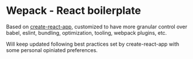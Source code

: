 # Wepack - React boilerplate

Based on [create-react-app](https://github.com/facebook/create-react-app), customized to have more granular control over babel, eslint, bundling, optimization, tooling, webpack plugins, etc.

Will keep updated following best practices set by create-react-app with some personal opiniated preferences.